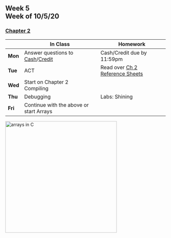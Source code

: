 <meta http-equiv="refresh" content="300"/>

## Week 5<br>Week of 10/5/20  

### [Chapter 2](/ap/curriculum/2)  

  |       |In Class               |Homework   |
  |-------|---------              |---------  |
  |**Mon**|Answer questions to [Cash](https://cs50.harvard.edu/ap/2021/curriculum/x/psets/1/cash/)/[Credit](https://cs50.harvard.edu/ap/2021/curriculum/x/psets/1/credit/ ) |Cash/Credit due by 11:59pm |
  |**Tue**|ACT |Read over [Ch 2 Reference Sheets](\ap\assets\pdfs\ch2_ref_sheets.pdf) |
  |**Wed**|Start on Chapter 2<br>Compiling | |
  |**Thu**|Debugging |Labs: Shining |
  |**Fri**|Continue with the above or start Arrays | |

<img src="https://media.geeksforgeeks.org/wp-content/cdn-uploads/Array-In-C.png" alt="arrays in C" height="350">

